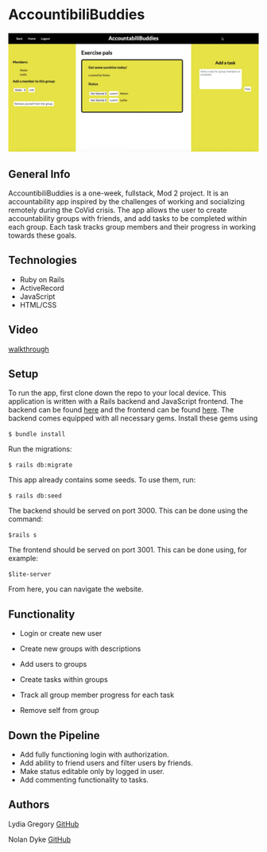 # AccountibiliBuddies
![](/Accountabilibuddies.png)

## General Info

AccountibiliBuddies is a one-week, fullstack, Mod 2 project. It is an accountability app inspired by the challenges of working and socializing remotely during the CoVid crisis. The app allows the user to create accountability groups with friends, and add tasks to be completed within each group. Each task tracks group members and their progress in working towards these goals. 

## Technologies

* Ruby on Rails 
* ActiveRecord
* JavaScript
* HTML/CSS 

## Video

[walkthrough](https://youtu.be/ECMCJ1QmmPw)

## Setup

To run the app, first clone down the repo to your local device. This application is written with a Rails backend and JavaScript frontend. The backend can be found [here](https://github.com/nolan-dyke/mod2_project) and the frontend can be found [here](https://github.com/ljg2gb/frontend_Mod2_Project). The backend comes equipped with all necessary gems. Install these gems using 

`$ bundle install`

Run the migrations:

`$ rails db:migrate`

This app already contains some seeds. To use them, run:

`$ rails db:seed`

The backend should be served on port 3000. This can be done using the command:

`$rails s`
 
The frontend should be served on port 3001. This can be done using, for example: 

`$lite-server`

From here, you can navigate the website.

## Functionality

* Login or create new user

* Create new groups with descriptions

* Add users to groups

* Create tasks within groups

* Track all group member progress for each task

* Remove self from group



## Down the Pipeline

* Add fully functioning login with authorization.
* Add ability to friend users and filter users by friends.
* Make status editable only by logged in user. 
* Add commenting functionality to tasks.

## Authors

Lydia Gregory [GitHub](https://github.com/ljg2gb)

Nolan Dyke [GitHub](https://github.com/nolan-dyke)

